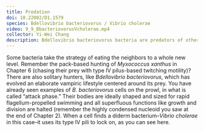 ```yaml
---
title: Predation
doi: 10.22002/D1.1579
species: Bdellovibrio bacteriovorus / Vibrio cholerae
video: 9_9_BbacteriovorusVcholerae.mp4
collector: Yi-Wei Chang
description: Bdellovibrio bacteriovorus bacteria are predators of other diderm bacteria like Vibrio cholerae. They latch onto their prey with type IV pili
---
```


Some bacteria take the strategy of eating the neighbors to a whole new level. Remember the pack-based hunting of *Myxococcus xanthus* in Chapter 6 (chasing their prey with type IV pilus-based twitching motility)? There are also solitary hunters, like *Bdellovibrio bacteriovorus*, which has evolved an elaborate vampiric lifestyle centered around its prey. You have already seen examples of *B. bacteriovorus* cells on the prowl, in what is called “attack phase.” Their bodies are ideally shaped and sized for rapid flagellum-propelled swimming and all superfluous functions like growth and division are halted (remember the highly condensed nucleoid you saw at the end of Chapter 2). When a cell finds a diderm bacterium–*Vibrio cholerae* in this case–it uses its type IV pili to lock on, as you can see here.

